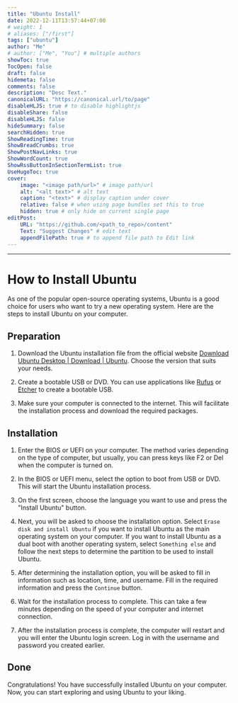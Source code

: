 ```yaml
---
title: "Ubuntu Install"
date: 2022-12-11T13:57:44+07:00
# weight: 1
# aliases: ["/first"]
tags: ["ubuntu"]
author: "Me"
# author: ["Me", "You"] # multiple authors
showToc: true
TocOpen: false
draft: false
hidemeta: false
comments: false
description: "Desc Text."
canonicalURL: "https://canonical.url/to/page"
disableHLJS: true # to disable highlightjs
disableShare: false
disableHLJS: false
hideSummary: false
searchHidden: true
ShowReadingTime: true
ShowBreadCrumbs: true
ShowPostNavLinks: true
ShowWordCount: true
ShowRssButtonInSectionTermList: true
UseHugoToc: true
cover:
    image: "<image path/url>" # image path/url
    alt: "<alt text>" # alt text
    caption: "<text>" # display caption under cover
    relative: false # when using page bundles set this to true
    hidden: true # only hide on current single page
editPost:
    URL: "https://github.com/<path_to_repo>/content"
    Text: "Suggest Changes" # edit text
    appendFilePath: true # to append file path to Edit link
---
```

---

# How to Install Ubuntu

As one of the popular open-source operating systems, Ubuntu is a good choice for users who want to try a new operating system. Here are the steps to install Ubuntu on your computer.

## Preparation

1. Download the Ubuntu installation file from the official website [Download Ubuntu Desktop | Download | Ubuntu](https://ubuntu.com/download/desktop). Choose the version that suits your needs.

2. Create a bootable USB or DVD. You can use applications like [Rufus](https://rufus.ie/) or [Etcher](https://www.balena.io/etcher/) to create a bootable USB.

3. Make sure your computer is connected to the internet. This will facilitate the installation process and download the required packages.

## Installation

1. Enter the BIOS or UEFI on your computer. The method varies depending on the type of computer, but usually, you can press keys like F2 or Del when the computer is turned on.

2. In the BIOS or UEFI menu, select the option to boot from USB or DVD. This will start the Ubuntu installation process.

3. On the first screen, choose the language you want to use and press the "Install Ubuntu" button.

4. Next, you will be asked to choose the installation option. Select `Erase disk and install Ubuntu` if you want to install Ubuntu as the main operating system on your computer. If you want to install Ubuntu as a dual boot with another operating system, select `Something else` and follow the next steps to determine the partition to be used to install Ubuntu.

5. After determining the installation option, you will be asked to fill in information such as location, time, and username. Fill in the required information and press the `Continue` button.

6. Wait for the installation process to complete. This can take a few minutes depending on the speed of your computer and internet connection.

7. After the installation process is complete, the computer will restart and you will enter the Ubuntu login screen. Log in with the username and password you created earlier.

## Done

Congratulations! You have successfully installed Ubuntu on your computer. Now, you can start exploring and using Ubuntu to your liking.
